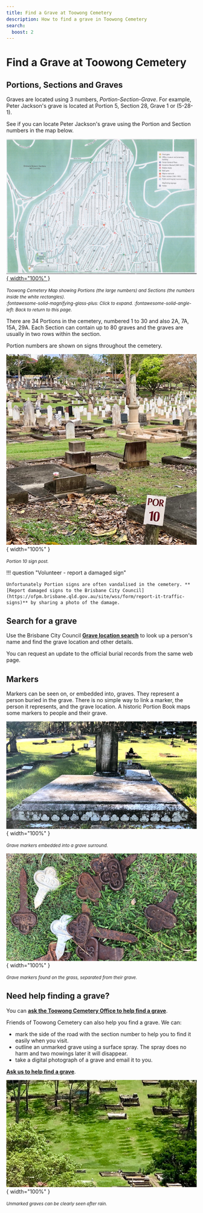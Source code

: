 ```yaml
---
title: Find a Grave at Toowong Cemetery
description: How to find a grave in Toowong Cemetery
search:
  boost: 2
---
```


# Find a Grave at Toowong Cemetery

## Portions, Sections and Graves

Graves are located using 3 numbers, *Portion*-*Section*-*Grave*. For example, Peter Jackson's grave is located at Portion 5, Section 28, Grave 1 or (5-28-1). 

See if you can locate Peter Jackson's grave using the Portion and Section numbers in the map below.

<!-- Map -->
[![Toowong Cemetery Map showing Portions](../assets/toowong-cemetery-map-alt.jpg){ width="100%" }][map]

*<small>Toowong Cemetery Map showing Portions (the large numbers) and Sections (the numbers inside the white rectangles). <br> :fontawesome-solid-magnifying-glass-plus: Click to expand. :fontawesome-solid-angle-left: Back to return to this page.</small>*

<!-- Map links -->
[map]: ../assets/toowong-cemetery-map-alt.jpg "Click the map to expand. Use Back to return to this page."

There are 34 Portions in the cemetery, numbered 1 to 30 and also 2A, 7A, 15A, 29A. Each Section can contain up to 80 graves and the graves are usually in two rows within the section. 

Portion numbers are shown on signs throughout the cemetery.

![Portion Sign](../assets/portion-sign.jpg){ width="100%" }

*<small>Portion 10 sign post.</small>*

!!! question "Volunteer - report a damaged sign"

    Unfortunately Portion signs are often vandalised in the cemetery. **[Report damaged signs to the Brisbane City Council](https://ofpm.brisbane.qld.gov.au/site/wss/form/report-it-traffic-signs)** by sharing a photo of the damage.

## Search for a grave

Use the Brisbane City Council **[Grave location search](https://www.brisbane.qld.gov.au/community-and-safety/community-support/cemeteries/grave-location-search)** to look up a person's name and find the grave location and other details. 

You can request an update to the official burial records from the same web page.

<!--
## Update burial records

To request an update to the official burial records, [email Cemeteries Administration](mailto://CB-Cemeteries@brisbane.qld.gov.au) and include, either:

- a death certificate 
- a photograph of the headstone where the information on the headstone can be clearly read

Information on the official burial records that can be updated, includes:

- name
- date of birth
- date of death
- age
- cause of death
- photograph of headstone or grave


!!! question "Volunteer - contribute a photo to the Graves database"

    Consider contributing a photograph of a headstone to improve the Council database to help others discover the history and stories of Toowong Cemetery.
    
-->

## Markers

Markers can be seen on, or embedded into, graves. They represent a person buried in the grave. There is no simple way to link a marker, the person it represents, and the grave location. A historic Portion Book maps some markers to people and their grave.

![Markers embedded into a grave](../assets/many-markers.jpg){ width="100%" }

*<small>Grave markers embedded into a grave surround.</small>*

![Grave markers found on the grass](../assets/markers.jpg){ width="100%" }

*<small>Grave markers found on the grass, separated from their grave.</small>*

<!-- seek permission to publish image

To map a marker to a grave, you need to look up old portion books. For example, Portion 1, Section 1, Grave 38 in the Portion Book page below, maps to Marker ZI 735, which is annotated with the name *"Gale"*. 

Searching for *"Gale"* in the Brisbane City Council **[Grave location search](https://www.brisbane.qld.gov.au/community-and-safety/community-support/cemeteries/grave-location-search)** you find, by looking at each entry for *"Gale"*, Ruby Mary Gale, who was buried in 1-1-38 on 24 November 1924. You'll also find 	Ada Florence Morgan buried in 1-1-38 on 11 November 1878 - perhaps this is the B 663 crossed out in the Portion Book. 

Only the surname is recorded in the Portion Book so you can't link a marker to a specific person, although you may be able to imply a link by the order the markers are recorded and the date of each person's death. 

![Sample Portion Book page](../assets/portion-ledger.png){ width="100%" }

*<small>Sample Portion Book page. © Brisbane City Council</small>*

-->

## Need help finding a grave? 

You can **[ask the Toowong Cemetery Office to help find a grave](https://www.brisbane.qld.gov.au/community-and-safety/community-support/cemeteries/toowong-cemetery#locating-graves-and-ashes-memorial-sites)**.

Friends of Toowong Cemetery can also help you find a grave. We can:

  - mark the side of the road with the section number to help you to find it easily when you visit.
  - outline an unmarked grave using a surface spray. The spray does no harm and two mowings later it will disappear. 
  - take a digital photograph of a grave and email it to you.
  
**[Ask us to help find a grave](../contact.md)**. 

![Unmarked graves](../assets/unmarked-graves.jpg){ width="100%" }

*<small>Unmarked graves can be clearly seen after rain.</small>*
